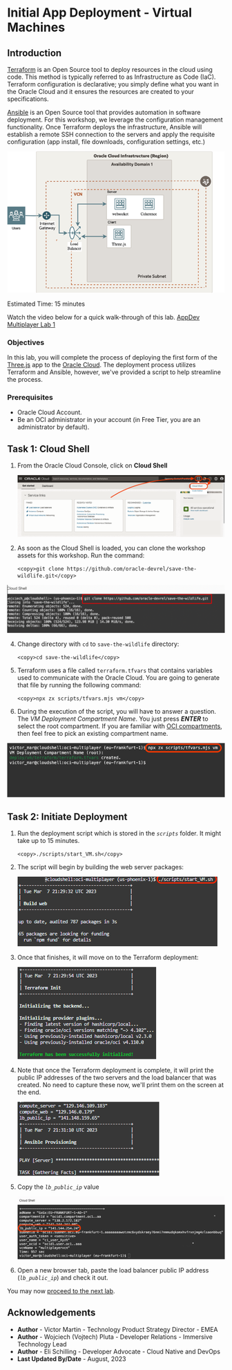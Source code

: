 # Initial App Deployment - Virtual Machines

## Introduction

[Terraform](https://www.terraform.io/) is an Open Source tool to deploy resources in the cloud using code. This method is typically referred to as Infrastructure as Code (IaC). Terraform configuration is declarative; you simply define what you want in the Oracle Cloud and it ensures the resources are created to your specifications.

[Ansible](https://www.ansible.com/) is an Open Source tool that provides automation in software deployment. For this workshop, we leverage the configuration management functionality. Once Terraform deploys the infrastructure, Ansible will establish a remote SSH connection to the servers and apply the requisite configuration (app install, file downloads, configuration settings, etc.)

![virtual machine based architecture](./images/vm-architecture.png)

Estimated Time: 15 minutes

Watch the video below for a quick walk-through of this lab.
[AppDev Multiplayer Lab 1](videohub:1_jczy64ws)

### Objectives

In this lab, you will complete the process of deploying the first form of the [Three.js](https://threejs.org/) app to the [Oracle Cloud](https://www.oracle.com/cloud/). The deployment process utilizes Terraform and Ansible, however, we've provided a script to help streamline the process.

### Prerequisites

- Oracle Cloud Account.
- Be an OCI administrator in your account (in Free Tier, you are an administrator by default).

## Task 1: Cloud Shell

1. From the Oracle Cloud Console, click on **Cloud Shell**

    ![Cloud Shell](images/cloud-shell-button.png)

2. As soon as the Cloud Shell is loaded, you can clone the workshop assets for this workshop. Run the command:

    ```
    <copy>git clone https://github.com/oracle-devrel/save-the-wildlife.git</copy>
    ```

  ![Git Clone](images/git-clone.png)

4. Change directory with `cd` to `save-the-wildlife` directory:

    ```
    <copy>cd save-the-wildlife</copy>
    ```

5. Terraform uses a file called `terraform.tfvars` that contains variables used to communicate with the Oracle Cloud. You are going to generate that file by running the following command:

    ```
    <copy>npx zx scripts/tfvars.mjs vm</copy>
    ```

6. During the execution of the script, you will have to answer a question. The _VM Deployment Compartment Name_. You just press _**ENTER**_ to select the root compartment. If you are familiar with [OCI compartments](https://docs.oracle.com/en-us/iaas/Content/Identity/Tasks/managingcompartments.htm), then feel free to pick an existing compartment name.

  ![TFvars vm command](images/tfvars-vm-command.png)

## Task 2: Initiate Deployment

1. Run the deployment script which is stored in the _`scripts`_ folder. It might take up to 15 minutes.

    ```
    <copy>./scripts/start_VM.sh</copy>
    ```

2. The script will begin by building the web server packages:

    ![Start 01](images/script-01.png)

3. Once that finishes, it will move on to the Terraform deployment:

    ![Terraform deployment](images/script-02.png)

4. Note that once the Terraform deployment is complete, it will print the public IP addresses of the two servers and the load balancer that was created. No need to capture these now, we'll print them on the screen at the end.

    ![Ansible configuration](images/script-03.png)

5. Copy the _`lb_public_ip`_ value

    ![Start vm Output](images/start_vm_output.png)

6. Open a new browser tab, paste the load balancer public IP address (_`lb_public_ip`_) and check it out.

You may now [proceed to the next lab](#next).

## Acknowledgements

* **Author** - Victor Martin - Technology Product Strategy Director - EMEA
* **Author** - Wojciech (Vojtech) Pluta - Developer Relations - Immersive Technology Lead
* **Author** - Eli Schilling - Developer Advocate - Cloud Native and DevOps
* **Last Updated By/Date** - August, 2023
